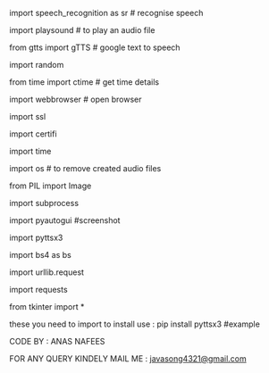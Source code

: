 import speech_recognition as sr # recognise speech

import playsound # to play an audio file

from gtts import gTTS # google text to speech

import random

from time import ctime # get time details

import webbrowser # open browser

import ssl

import certifi

import time

import os # to remove created audio files

from PIL import Image

import subprocess

import pyautogui #screenshot

import pyttsx3

import bs4 as bs

import urllib.request

import requests

from tkinter import *
 
 
 these you need to import to install use :  pip install pyttsx3  #example
 
 CODE BY :  ANAS NAFEES
 
 FOR ANY QUERY KINDELY MAIL ME : javasong4321@gmail.com

<!--
**Anasnafees/ANASNAFEES** is a ✨ _special_ ✨ repository because its `README.md` (this file) appears on your GitHub profile.

Here are some ideas to get you started:

- 🔭 I’m currently working on ...
- 🌱 I’m currently learning ...
- 👯 I’m looking to collaborate on ...
- 🤔 I’m looking for help with ...
- 💬 Ask me about ...
- 📫 How to reach me: ...
- 😄 Pronouns: ...
- ⚡ Fun fact: ...
-->
